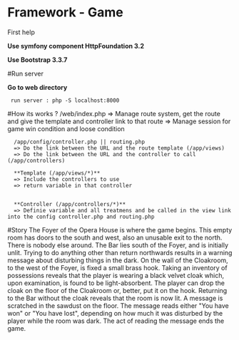 # Framework - Game
First help


**Use symfony component HttpFoundation 3.2**

**Use Bootstrap 3.3.7**

#Run server

**Go to web directory**
    
     run server : php -S localhost:8000
     
#How its works ?
      /web/index.php
      => Manage route system, get the route and give the template and controller link to that route 
      => Manage session for game win condition and loose condition 
      
      /app/config/controller.php || routing.php
      => Do the link between the URL and the route template (/app/views)
      => Do the link between the URL and the controller to call (/app/controllers)
      
      **Template (/app/views/*)**
      => Include the controllers to use 
      => return variable in that controller
      
      
      **Controller (/app/controllers/*)**
      => Definie variable and all treatmens and be called in the view link into the config controller.php and routing.php
      
      
#Story
The Foyer of the Opera House is where the game begins. This empty room has doors to the south and west, also an unusable exit to the north. There is nobody else around.
The Bar lies south of the Foyer, and is initially unlit. Trying to do anything other than return northwards results in a warning message about disturbing things in the dark.
On the wall of the Cloakroom, to the west of the Foyer, is fixed a small brass hook.
Taking an inventory of possessions reveals that the player is wearing a black velvet cloak which, upon examination, is found to be light-absorbent. The player can drop the cloak on the floor of the Cloakroom or, better, put it on the hook.
Returning to the Bar without the cloak reveals that the room is now lit. A message is scratched in the sawdust on the floor.
The message reads either "You have won" or "You have lost", depending on how much it was disturbed by the player while the room was dark.
The act of reading the message ends the game.

